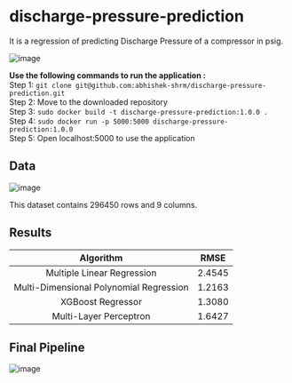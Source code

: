 # discharge-pressure-prediction

It is a regression of predicting Discharge Pressure of a compressor in psig.

![image](https://user-images.githubusercontent.com/33491664/137442836-aa014416-3779-4b38-b1cb-d97051154455.png)


**Use the following commands to run the application :** \
Step 1: `git clone git@github.com:abhishek-shrm/discharge-pressure-prediction.git` \
Step 2: Move to the downloaded repository \
Step 3: `sudo docker build -t discharge-pressure-prediction:1.0.0 .` \
Step 4: `sudo docker run -p 5000:5000 discharge-pressure-prediction:1.0.0` \
Step 5: Open localhost:5000 to use the application

## Data

![image](https://user-images.githubusercontent.com/33491664/137443044-e2b3d778-1cf0-4392-b8ed-05a7c6a4ddc9.png)

This dataset contains 296450 rows and 9 columns.

## Results
|                Algorithm                |  RMSE  |
|:---------------------------------------:|:------:|
| Multiple Linear Regression              | 2.4545 |
| Multi-Dimensional Polynomial Regression | 1.2163 |
| XGBoost Regressor                       | 1.3080 |
| Multi-Layer Perceptron                  | 1.6427 |

## Final Pipeline
![image](https://user-images.githubusercontent.com/33491664/137442215-b335dff5-4613-44ca-98e1-62d220c3581f.png)
